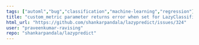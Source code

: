 ```yaml
---
tags: ["automl","bug","classification","machine-learning","regression"]
title: "custom_metric parameter returns error when set for LazyClassifier"
html_url: "https://github.com/shankarpandala/lazypredict/issues/324"
user: "praveenkumar-ravising"
repo: "shankarpandala/lazypredict"
---
```


